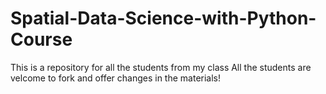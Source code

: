 # Spatial-Data-Science-with-Python-Course
This is a repository for all the students from my class
All the students are velcome to fork and offer changes in the materials!
